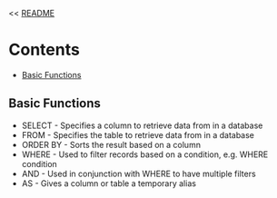 << [README](./README.md)

# Contents
- [Basic Functions](#basic-functions)

## Basic Functions
- SELECT - Specifies a column to retrieve data from in a database
- FROM - Specifies the table to retrieve data from in a database
- ORDER BY - Sorts the result based on a column
- WHERE - Used to filter records based on a condition, e.g. WHERE condition
- AND - Used in conjunction with WHERE to have multiple filters
- AS - Gives a column or table a temporary alias
